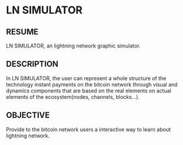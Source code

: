 # LN SIMULATOR

## RESUME
  LN SIMULATOR, an lightning network graphic simulator.

## DESCRIPTION
  In LN SIMULATOR, the user can represent a whole structure of the technology instant payments on the bitcoin network through visual and dynamics components that are based on the real elements on actual elements of the ecosystem(nodes, channels, blocks...).

## OBJECTIVE
  Provide to the bitcoin network users a interactive way to learn about lightning network.